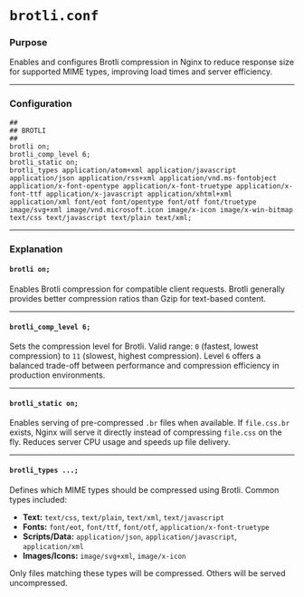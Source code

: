 # `brotli.conf`

### Purpose

Enables and configures Brotli compression in Nginx to reduce response size for supported MIME types, improving load times and server efficiency.

---

### Configuration

```nginx
##
## BROTLI
##
brotli on;
brotli_comp_level 6;
brotli_static on;
brotli_types application/atom+xml application/javascript application/json application/rss+xml application/vnd.ms-fontobject application/x-font-opentype application/x-font-truetype application/x-font-ttf application/x-javascript application/xhtml+xml application/xml font/eot font/opentype font/otf font/truetype image/svg+xml image/vnd.microsoft.icon image/x-icon image/x-win-bitmap text/css text/javascript text/plain text/xml;
```

---

### Explanation

#### `brotli on;`

Enables Brotli compression for compatible client requests. Brotli generally provides better compression ratios than Gzip for text-based content.

---

#### `brotli_comp_level 6;`

Sets the compression level for Brotli.
Valid range: `0` (fastest, lowest compression) to `11` (slowest, highest compression).
Level `6` offers a balanced trade-off between performance and compression efficiency in production environments.

---

#### `brotli_static on;`

Enables serving of pre-compressed `.br` files when available.
If `file.css.br` exists, Nginx will serve it directly instead of compressing `file.css` on the fly.
Reduces server CPU usage and speeds up file delivery.

---

#### `brotli_types ...;`

Defines which MIME types should be compressed using Brotli.
Common types included:

* **Text:** `text/css`, `text/plain`, `text/xml`, `text/javascript`
* **Fonts:** `font/eot`, `font/ttf`, `font/otf`, `application/x-font-truetype`
* **Scripts/Data:** `application/json`, `application/javascript`, `application/xml`
* **Images/Icons:** `image/svg+xml`, `image/x-icon`

Only files matching these types will be compressed. Others will be served uncompressed.
